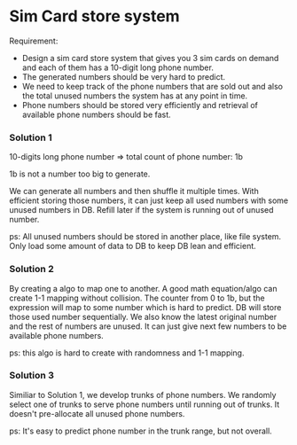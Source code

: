 # Sim Card store system

Requirement:

- Design a sim card store system that gives you 3 sim cards on demand and each of them has a 10-digit long phone number.
- The generated numbers should be very hard to predict.
- We need to keep track of the phone numbers that are sold out and also the total unused numbers the system has at any point in time.
- Phone numbers should be stored very efficiently and retrieval of available phone numbers should be fast.

### Solution 1

10-digits long phone number => total count of phone number: 1b

1b is not a number too big to generate.

We can generate all numbers and then shuffle it multiple times. With efficient storing those numbers, it can just keep all used numbers with some unused numbers in DB. Refill later if the system is running out of unused number.

ps: All unused numbers should be stored in another place, like file system. Only load some amount of data to DB to keep DB lean and efficient.

### Solution 2

By creating a algo to map one to another. A good math equation/algo can create 1-1 mapping without collision. The counter from 0 to 1b, but the expression will map to some number which is hard to predict. DB will store those used number sequentially. We also know the latest original number and the rest of numbers are unused. It can just give next few numbers to be available phone numbers.

ps: this algo is hard to create with randomness and 1-1 mapping.

### Solution 3

Similiar to Solution 1, we develop trunks of phone numbers. We randomly select one of trunks to serve phone numbers until running out of trunks. It doesn't pre-allocate all unused phone numbers.

ps: It's easy to predict phone number in the trunk range, but not overall.
